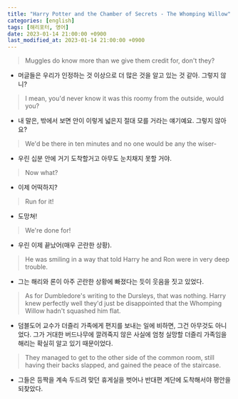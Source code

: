 ```yaml
---
title: "Harry Potter and the Chamber of Secrets - The Whomping Willow"
categories: [english]
tags: [해리포터, 영어]
date: 2023-01-14 21:00:00 +0900
last_modified_at: 2023-01-14 21:00:00 +0900
---
```

> Muggles do know more than we give them credit for, don't they?
- 머글들은 우리가 인정하는 것 이상으로 더 많은 것을 알고 있는 것 같아. 그렇지 않니?

> I mean, you'd never know it was this roomy from the outside, would you?
- 내 말은, 밖에서 보면 안이 이렇게 넓은지 절대 모를 거라는 얘기예요. 그렇지 않아요?

> We'd be there in ten minutes and no one would be any the wiser-
- 우린 십분 안에 거기 도착할거고 아무도 눈치채지 못할 거야.

> Now what?
- 이제 어떡하지?

> Run for it!
- 도망쳐!

> We're done for!
- 우린 이제 끝났어(매우 곤란한 상황).

> He was smiling in a way that told Harry he and Ron were in very deep trouble.
- 그는 해리와 론이 아주 곤란한 상황에 빠졌다는 듯이 웃음을 짓고 있었다.

> As for Dumbledore's writing to the Dursleys, that was nothing. Harry knew perfectly well they'd just be disappointed that the Whomping Willow hadn't squashed him flat.
- 덤블도어 교수가 더즐리 가족에게 편지를 보내는 일에 비하면, 그건 아무것도 아니었다. 그가 거대한 버드나무에 깔려죽지 않은 사실에 엄청 실망할 더즐리 가족임을 해리는 확실히 알고 있기 때문이었다. 

> They managed to get to the other side of the common room, still having their backs slapped, and gained the peace of the staircase.
- 그들은 등짝을 계속 두드려 맞던 휴게실을 벗어나 반대편 계단에 도착해서야 평안을 되찾았다.

